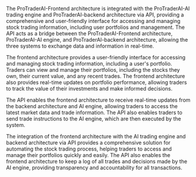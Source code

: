 The ProTraderAI-Frontend architecture is integrated with the ProTraderAI-AI trading engine and ProTraderAI-backend architecture via API, providing a comprehensive and user-friendly interface for accessing and managing stock trading information, including user portfolios and management. The API acts as a bridge between the ProTraderAI-Frontend architecture, ProTraderAI-AI engine, and ProTraderAI-backend architecture, allowing the three systems to exchange data and information in real-time.

The frontend architecture provides a user-friendly interface for accessing and managing stock trading information, including a user's portfolio. Traders can view and manage their portfolios, including the stocks they own, their current value, and any recent trades. The frontend architecture also provides real-time updates on portfolio performance, allowing traders to track the value of their investments and make informed decisions.

The API enables the frontend architecture to receive real-time updates from the backend architecture and AI engine, allowing traders to access the latest market data and trade information. The API also enables traders to send trade instructions to the AI engine, which are then executed by the system.

The integration of the frontend architecture with the AI trading engine and backend architecture via API provides a comprehensive solution for automating the stock trading process, helping traders to access and manage their portfolios quickly and easily. The API also enables the frontend architecture to keep a log of all trades and decisions made by the AI engine, providing transparency and accountability for all transactions.
